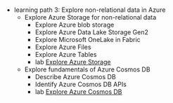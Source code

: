 #

* learning path 3: Explore non-relational data in Azure
  * Explore Azure Storage for non-relational data
    * Explore Azure blob storage
    * Explore Azure Data Lake Storage Gen2
    * Explore Microsoft OneLake in Fabric
    * Explore Azure Files
    * Explore Azure Tables
    * lab [Explore Azure Storage](https://microsoftlearning.github.io/DP-900T00A-Azure-Data-Fundamentals/Instructions/Labs/dp900-02-storage-lab.html)
  * Explore fundamentals of Azure Cosmos DB
    * Describe Azure Cosmos DB
    * Identify Azure Cosmos DB APIs
    * lab [Explore Azure Cosmos DB](https://microsoftlearning.github.io/DP-900T00A-Azure-Data-Fundamentals/Instructions/Labs/dp900-03-cosmos-lab.html)
